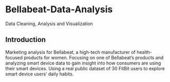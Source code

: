 # Bellabeat-Data-Analysis
Data Cleaning, Analysis and Visualization

## Introduction

Marketing analysis for Bellabeat, a high-tech manufacturer of health-focused products for women. Focusing on one of Bellabeat’s products and analyzing smart device data to gain insight into how consumers are using their smart devices. Using a real public dataset of 30 FitBit users to explore smart device users’ daily habits.
